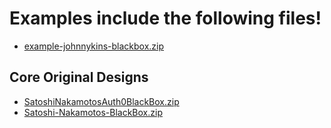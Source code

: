 # Examples include the following files!
- [example-johnnykins-blackbox.zip](https://github.com/john1234brown/johnnykins-blackbox/tree/Johnnykins-Auth0-Blackbox-Example)

## Core Original Designs
- [SatoshiNakamotosAuth0BlackBox.zip](https://github.com/john1234brown/johnnykins-blackbox/tree/Satoshi-Nakamotos-Auth0-Blackbox)
- [Satoshi-Nakamotos-BlackBox.zip](https://github.com/john1234brown/johnnykins-blackbox/tree/Satoshi-Nakamotos-Blackbox)
